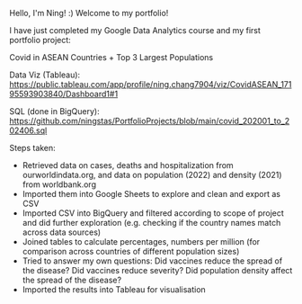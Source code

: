 Hello, I'm Ning! :) Welcome to my portfolio!

I have just completed my Google Data Analytics course and my first portfolio project:

Covid in ASEAN Countries + Top 3 Largest Populations

Data Viz (Tableau): https://public.tableau.com/app/profile/ning.chang7904/viz/CovidASEAN_17195593903840/Dashboard1#1

SQL (done in BigQuery): https://github.com/ningstas/PortfolioProjects/blob/main/covid_202001_to_202406.sql

Steps taken:

- Retrieved data on cases, deaths and hospitalization from ourworldindata.org, and data on population (2022) and density (2021) from worldbank.org
- Imported them into Google Sheets to explore and clean and export as CSV
- Imported CSV into BigQuery and filtered according to scope of project and did further exploration (e.g. checking if the country names match across data sources)
- Joined tables to calculate percentages, numbers per million (for comparison across countries of different population sizes)
- Tried to answer my own questions: Did vaccines reduce the spread of the disease? Did vaccines reduce severity? Did population density affect the spread of the disease?
- Imported the results into Tableau for visualisation
